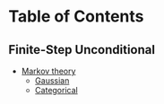 # Table of Contents

## Finite-Step Unconditional

* [Markov theory](finite_step_markov_diffusion_models.md)
  - [Gaussian](finite_step_markov_gaussian_diffusion_models.md)
  - [Categorical](finite_step_markov_categorical_diffusion_models.md)
